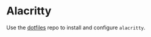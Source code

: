 # Alacritty

Use the [dotfiles](https://github.com/nicolomaioli/dotfiles) repo to install
and configure `alacritty`.
